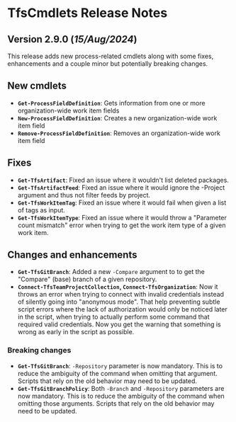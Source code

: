 # TfsCmdlets Release Notes

## Version 2.9.0 (_15/Aug/2024_)

This release adds new process-related cmdlets along with some fixes, enhancements and a couple minor but potentially breaking changes.

## New cmdlets

- **`Get-ProcessFieldDefinition`**: Gets information from one or more organization-wide work item fields
- **`New-ProcessFieldDefinition`**: Creates a new organization-wide work item field
- **`Remove-ProcessFieldDefinition`**: Removes an organization-wide work item field

## Fixes

- **`Get-TfsArtifact`**: Fixed an issue where it wouldn't list deleted packages.
- **`Get-TfsArtifactFeed`**: Fixed an issue where it would ignore the -Project argument and thus not filter feeds by project.
- **`Get-TfsWorkItemTag`**: Fixed an issue where it would fail when given a list of tags as input.
- **`Get-TfsWorkItemType`**: Fixed an issue where it would throw a "Parameter count mismatch" error when trying to get the work item type of a given work item.

## Changes and enhancements

- **`Get-TfsGitBranch`**: Added a new `-Compare` argument to  to get the "Compare" (base) branch of a given repository.
- **`Connect-TfsTeamProjectCollection`, `Connect-TfsOrganization`**: Now it throws an error when trying to connect with invalid credentials instead of silently going into "anonymous mode". That help preventing subtle script errors where the lack of authorization would only be noticed later in the script, when trying to actually perform some command that required valid credentials. Now you get the warning that something is wrong as early in the script as possible.

### Breaking changes

- **`Get-TfsGitBranch`**: `-Repository` parameter is now mandatory. This is to reduce the ambiguity of the command when omitting that argument. Scripts that rely on the old behavior may need to be updated.
- **`Get-TfsGitBranchPolicy`**: Both `-Branch` and `-Repository` parameters are now mandatory. This is to reduce the ambiguity of the command when omitting those arguments. Scripts that rely on the old behavior may need to be updated.
